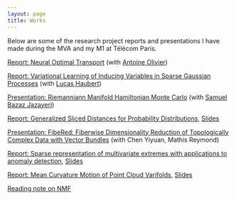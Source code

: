 ```yaml
---
layout: page
title: Works
---
```


Below are some of the research project reports and presentations I have made during the MVA and my M1 at Télécom Paris.

[Report: Neural Optimal Transport](assets/pdf/GenerativeModelingProjectHardionOlivier.pdf) (with [Antoine Olivier](https://www.linkedin.com/in/antoine-olivier-6248a5273/))

[Report: Variational Learning of Inducing Variables in Sparse Gaussian Processes](assets/pdf/4-Hardion-Haubert.pdf) (with [Lucas Haubert](https://www.linkedin.com/in/lucas-haubert-b668a421a/))

[Presentation: Riemanniann Manifold Hamiltonian Monte Carlo](assets/pdf/Compstats_Presentation.pdf) (with [Samuel Bazaz Jazayeri](https://www.linkedin.com/in/samuel-bazaz-jazayeri-a522b9200/))

[Report: Generalized Sliced Distances for Probability Distributions](assets/pdf/report_OT_HARDION.pdf), [Slides](assets/pdf/HARDION_Slides.pdf)

[Presentation: FibeRed: Fiberwise Dimensionality Reduction of Topologically Complex Data with Vector Bundles](assets/pdf/TDA__FibeRed.pdf) (with Chen Yiyuan, Mathis Reymond)

[Report: Sparse representation of multivariate extremes with applications to anomaly detection](assets/pdf/report_EVT_HARDION.pdf), [Slides](assets/pdf/EVT_Presentation.pdf)

[Report: Mean Curvature Motion of Point Cloud Varifolds](assets/pdf/report_GDA_HARDION.pdf), [Slides](assets/pdf/GDA_Presentation.pdf)

[Reading note on NMF](assets/pdf/Reading_Note_NMF_HARDION.pdf)
